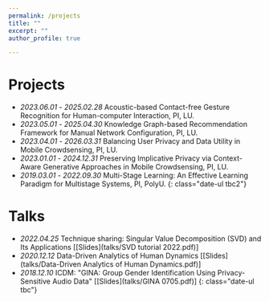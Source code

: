 ```yaml
---
permalink: /projects
title: ""
excerpt: ""
author_profile: true

---
```



# Projects
- *2023.06.01* - *2025.02.28* Acoustic-based Contact-free Gesture Recognition for Human-computer Interaction, PI, LU.
- *2023.05.01* - *2025.04.30* Knowledge Graph-based Recommendation Framework for Manual Network Configuration, PI, LU.
- *2023.04.01* - *2026.03.31* Balancing User Privacy and Data Utility in Mobile Crowdsensing, PI, LU.
- *2023.01.01* - *2024.12.31* Preserving Implicative Privacy via Context-Aware Generative Approaches in Mobile Crowdsensing, PI, LU.
- *2019.03.01* - *2022.09.30* Multi-Stage Learning: An Effective Learning Paradigm for Multistage Systems, PI, PolyU.
{: class="date-ul tbc2"}



# Talks
- *2022.04.25* Technique sharing: Singular Value Decomposition (SVD) and Its Applications \[[Slides](talks/SVD tutorial 2022.pdf)\]
- *2020.12.12* Data-Driven Analytics of Human Dynamics \[[Slides](talks/Data-Driven Analytics of Human Dynamics.pdf)\]
- *2018.12.10* ICDM: "GINA: Group Gender Identification Using Privacy-Sensitive Audio Data" \[[Slides](talks/GINA 0705.pdf)\]
{: class="date-ul tbc"}
